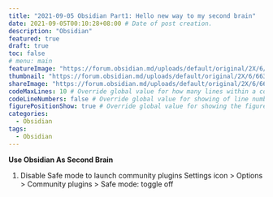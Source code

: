 ```yaml
---
title: "2021-09-05 Obsidian Part1: Hello new way to my second brain"
date: 2021-09-05T00:10:28+08:00 # Date of post creation.
description: "Obsidian"
featured: true
draft: true
toc: false
# menu: main
featureImage: "https://forum.obsidian.md/uploads/default/original/2X/6/663886873dba65def747edf8ebf752a0a8d09db0.jpeg"
thumbnail: "https://forum.obsidian.md/uploads/default/original/2X/6/663886873dba65def747edf8ebf752a0a8d09db0.jpeg"
shareImage: "https://forum.obsidian.md/uploads/default/original/2X/6/663886873dba65def747edf8ebf752a0a8d09db0.jpeg"
codeMaxLines: 10 # Override global value for how many lines within a code block before auto-collapsing.
codeLineNumbers: false # Override global value for showing of line numbers within code block.
figurePositionShow: true # Override global value for showing the figure label.
categories:
  - Obsidian
tags:
  - Obsidian
---
```


**Use Obsidian As Second Brain**

1. Disable Safe mode to launch community plugins
    Settings icon > Options > Community plugins > Safe mode: toggle off


